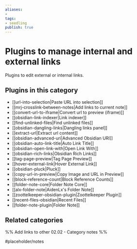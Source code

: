 ```yaml
---
aliases:
- 
tags: 
- seedling 
publish: true
---
```



# Plugins to manage internal and external links

Plugins to edit external or internal links.

## Plugins in this category

- [[url-into-selection|Paste URL into selection]]
- [[mrj-crosslink-between-notes|Add links to current note]]
- [[convert-url-to-iframe|Convert url to preview (iframe)]]
- [[obsidian-link-indexer|Link indexer]]
- [[find-unlinked-files|Find unlinked files]]
- [[obsidian-dangling-links|Dangling links panel]]
- [[extract-url|Extract url content]]
- [[obsidian-advanced-uri|Advanced Obsidian URI]]
- [[obsidian-auto-link-title|Auto Link Title]]
- [[obsidian-open-link-with|Open Link With]]
- [[obsidian-rich-links|Obsidian Rich Links]]
- [[tag-page-preview|Tag Page Preview]]
- [[hover-external-link|Hover External Link]]
- [[obsidian-pluck|Pluck]]
- [[copy-url-in-preview|Copy Image and URL in Preview]]
- [[block-reference-count|Block Reference Counts]]
- [[folder-note-core|Folder Note Core]]
- [[alx-folder-note|AidenLx's Folder Note]]
- [[zoottelkeeper-obsidian-plugin|Zoottelkeeper Plugin]]
- [[recent-files-obsidian|Recent Files]]
- [[folder-note-plugin|Folder Note]]


## Related categories

%% Add links to other 02.02 - Category notes %%

#placeholder/notes
